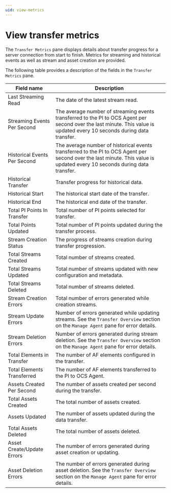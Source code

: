 ```yaml
---
uid: view-metrics
---
```


# View transfer metrics

The `Transfer Metrics` pane displays details about transfer progress for a server connection from start to finish. Metrics for streaming and historical events as well as stream and asset creation are provided. 

The following table provides a description of the fields in the `Transfer Metrics` pane.

| Field name | Description   |
| ------------- | ---------- |
| Last Streaming Read | The date of the latest stream read.|
| Streaming Events Per Second | The average number of streaming events transferred to the PI to OCS Agent per second over the last minute. This value is updated every 10 seconds during data transfer.  |
| Historical Events Per Second | The average number of historical events transferred to the PI to OCS Agent per second over the last minute. This value is updated every 10 seconds during data transfer. |
| Historical Transfer | Transfer progress for historical data.  |
| Historical Start | The historical start date of the transfer. |
| Historical End | The historical end date of the transfer. |
| Total PI Points In Transfer | Total number of PI points selected for transfer. |
| Total Points Updated | Total number of PI points updated during the transfer process. |
| Stream Creation Status | The progress of streams creation during transfer progression.  |
| Total Streams Created | Total number of streams created.  |
| Total Streams Updated | Total number of streams updated with new configuration and metadata.  |
| Total Streams Deleted | Total number of streams deleted. |
| Stream Creation Errors  | Total number of errors generated while creation streams. |
| Stream Update Errors | Number of errors generated while updating streams. See the `Transfer Overview` section on the `Manage Agent` pane for error details. |
| Stream Deletion Errors | Number of errors generated during stream deletion. See the `Transfer Overview` section on the `Manage Agent` pane for error details. |
| Total Elements in Transfer | The number of AF elements configured in the transfer. |
| Total Elements Transferred | The number of AF elements transferred to the PI to OCS Agent.  |
| Assets Created Per Second | The number of assets created per second during the transfer. |
| Total Assets Created | The total number of assets created. |
| Assets Updated | The number of assets updated during the data transfer. |
| Total Assets Deleted | The total number of assets deleted. |
| Asset Create/Update Errors | The number of errors generated during asset creation or updating. |
| Asset Deletion Errors | The number of errors generated during asset deletion. See the `Transfer Overview` section on the `Manage Agent` pane for error details.
